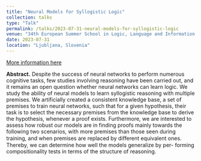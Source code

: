 ```yaml
---
title: "Neural Models for Syllogistic Logic"
collection: talks
type: "Talk"
permalink: /talks/2023-07-31-neural-models-for-syllogistic-logic
venue: "34th European Summer School in Logic, Language and Information (ESSLLI), University of Ljubljana, Faculty of Computer and Information Science"
date: 2023-07-31
location: "Ljubljana, Slovenia"
---
```


[More information here](https://2023.esslli.eu/)

**Abstract.** Despite the success of neural networks to perform numerous
cognitive tasks, few studies involving reasoning have been carried out,
and it remains an open question whether neural networks can learn logic.
We study the ability of neural models to learn syllogistic reasoning with
multiple premises. We artificially created a consistent knowledge base, a
set of premises to train neural networks, such that for a given hypothesis,
their task is to select the necessary premises from the knowledge base
to derive the hypothesis, whenever a proof exists. Furthermore, we are
interested to assess how robust our models are in finding proofs mainly
towards the following two scenarios, with more premises than those seen
during training, and when premises are replaced by diﬀerent equivalent
ones. Thereby, we can determine how well the models generalize by per-
forming compositionality tests in terms of the structure of reasoning.

